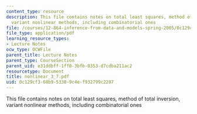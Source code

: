```yaml
---
content_type: resource
description: This file contains notes on total least squares, method of total inversion,
  variant nonlinear methods, including combinatorial ones
file: /courses/12-864-inference-from-data-and-models-spring-2005/0c129cf368b953389c4ef932799c2287_nonlinear_3_7.pdf
file_type: application/pdf
learning_resource_types:
- Lecture Notes
ocw_type: OCWFile
parent_title: Lecture Notes
parent_type: CourseSection
parent_uid: e31ddbff-1ff0-3bfb-0353-d7cdba211ac2
resourcetype: Document
title: nonlinear_3_7.pdf
uid: 0c129cf3-68b9-5338-9c4e-f932799c2287
---
```

This file contains notes on total least squares, method of total inversion, variant nonlinear methods, including combinatorial ones

